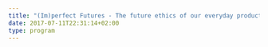 ```yaml
---
title: "(Im)perfect Futures - The future ethics of our everyday products "
date: 2017-07-11T22:31:14+02:00
type: program
---
```


